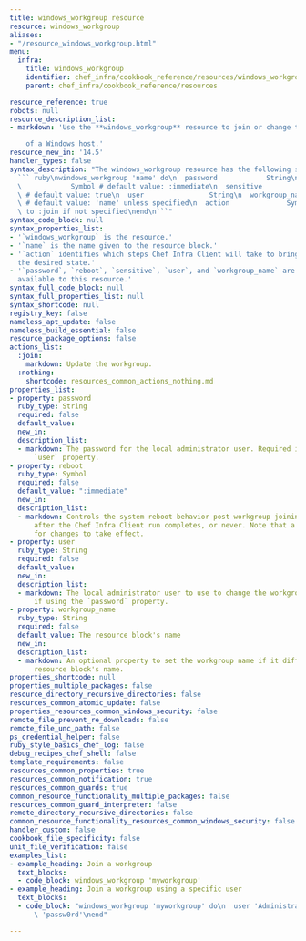 ```yaml
---
title: windows_workgroup resource
resource: windows_workgroup
aliases:
- "/resource_windows_workgroup.html"
menu:
  infra:
    title: windows_workgroup
    identifier: chef_infra/cookbook_reference/resources/windows_workgroup windows_workgroup
    parent: chef_infra/cookbook_reference/resources

resource_reference: true
robots: null
resource_description_list:
- markdown: 'Use the **windows_workgroup** resource to join or change the workgroup

    of a Windows host.'
resource_new_in: '14.5'
handler_types: false
syntax_description: "The windows_workgroup resource has the following syntax:\n\n\
  ``` ruby\nwindows_workgroup 'name' do\n  password            String\n  reboot  \
  \            Symbol # default value: :immediate\n  sensitive           true, false\
  \ # default value: true\n  user                String\n  workgroup_name      String\
  \ # default value: 'name' unless specified\n  action              Symbol # defaults\
  \ to :join if not specified\nend\n```"
syntax_code_block: null
syntax_properties_list:
- '`windows_workgroup` is the resource.'
- '`name` is the name given to the resource block.'
- '`action` identifies which steps Chef Infra Client will take to bring the node into
  the desired state.'
- '`password`, `reboot`, `sensitive`, `user`, and `workgroup_name` are the properties
  available to this resource.'
syntax_full_code_block: null
syntax_full_properties_list: null
syntax_shortcode: null
registry_key: false
nameless_apt_update: false
nameless_build_essential: false
resource_package_options: false
actions_list:
  :join:
    markdown: Update the workgroup.
  :nothing:
    shortcode: resources_common_actions_nothing.md
properties_list:
- property: password
  ruby_type: String
  required: false
  default_value: 
  new_in: 
  description_list:
  - markdown: The password for the local administrator user. Required if using the
      `user` property.
- property: reboot
  ruby_type: Symbol
  required: false
  default_value: ":immediate"
  new_in: 
  description_list:
  - markdown: Controls the system reboot behavior post workgroup joining. Reboot immediately,
      after the Chef Infra Client run completes, or never. Note that a reboot is necessary
      for changes to take effect.
- property: user
  ruby_type: String
  required: false
  default_value: 
  new_in: 
  description_list:
  - markdown: The local administrator user to use to change the workgroup. Required
      if using the `password` property.
- property: workgroup_name
  ruby_type: String
  required: false
  default_value: The resource block's name
  new_in: 
  description_list:
  - markdown: An optional property to set the workgroup name if it differs from the
      resource block's name.
properties_shortcode: null
properties_multiple_packages: false
resource_directory_recursive_directories: false
resources_common_atomic_update: false
properties_resources_common_windows_security: false
remote_file_prevent_re_downloads: false
remote_file_unc_path: false
ps_credential_helper: false
ruby_style_basics_chef_log: false
debug_recipes_chef_shell: false
template_requirements: false
resources_common_properties: true
resources_common_notification: true
resources_common_guards: true
common_resource_functionality_multiple_packages: false
resources_common_guard_interpreter: false
remote_directory_recursive_directories: false
common_resource_functionality_resources_common_windows_security: false
handler_custom: false
cookbook_file_specificity: false
unit_file_verification: false
examples_list:
- example_heading: Join a workgroup
  text_blocks:
  - code_block: windows_workgroup 'myworkgroup'
- example_heading: Join a workgroup using a specific user
  text_blocks:
  - code_block: "windows_workgroup 'myworkgroup' do\n  user 'Administrator'\n  password\
      \ 'passw0rd'\nend"

---
```


